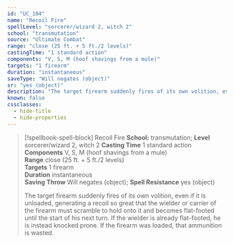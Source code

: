 ```yaml
---
id: "UC_104"
name: "Recoil Fire"
spellLevel: "sorcerer/wizard 2, witch 2"
school: "transmutation"
source: "Ultimate Combat"
range: "close (25 ft. + 5 ft./2 levels)"
castingTime: "1 standard action"
components: "V, S, M (hoof shavings from a mule)"
targets: "1 firearm"
duration: "instantaneous"
saveType: "Will negates (object)"
sr: "yes (object)"
description: "The target firearm suddenly fires of its own volition, even if it is unloaded, generating a recoil so great that the wielder or carrier of the firearm must scramble to hold onto it and becomes flat-footed until the start of his next turn. If the wielder is already flat-footed, he is instead knocked prone. If the firearm was loaded, that ammunition is wasted."
known: false
cssclasses:
  - hide-title
  - hide-properties
---
```


> [!spellbook-spell-block] Recoil Fire
> **School:** transmutation; **Level** sorcerer/wizard 2, witch 2
> **Casting Time** 1 standard action  
> **Components** V, S, M (hoof shavings from a mule)  
> **Range** close (25 ft. + 5 ft./2 levels)  
> **Targets** 1 firearm  
> **Duration** instantaneous  
> **Saving Throw** Will negates (object); **Spell Resistance** yes (object)
> 
> The target firearm suddenly fires of its own volition, even if it is unloaded, generating a recoil so great that the wielder or carrier of the firearm must scramble to hold onto it and becomes flat-footed until the start of his next turn. If the wielder is already flat-footed, he is instead knocked prone. If the firearm was loaded, that ammunition is wasted.